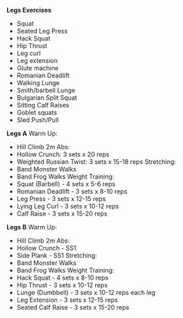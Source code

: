 **Legs Exercises**
- Squat
- Seated Leg Press
- Hack Squat
- Hip Thrust
- Leg curl
- Leg extension
- Glute machine
- Romanian Deadlift
- Walking Lunge
- Smith/barbell Lunge
- Bulgarian Split Squat
- Sitting Calf Raises
- Goblet squats
- Sled Push/Pull

**Legs A**
Warm Up:
- Hill Climb 2m
Abs:
- Hollow Crunch: 3 sets x 20 reps
- Weighted Russian Twist: 3 sets x 15-18 reps
Stretching:
- Band Monster Walks
- Band Frog Walks
Weight Training:
- Squat (Barbell) - 4 sets x 5-6 reps
- Romanian Deadlift - 3 sets x 8-10 reps
- Leg Press - 3 sets x 12-15 reps
- Lying Leg Curl - 3 sets x 10-12 reps
- Calf Raise - 3 sets x 15-20 reps

**Legs B**
Warm Up:
- Hill Climb 2m
Abs:
- Hollow Crunch - SS1
- Side Plank - SS1
Stretching:
- Band Monster Walks
- Band Frog Walks
Weight Training:
- Hack Squat - 4 sets x 8-10 reps
- Hip Thrust - 3 sets x 10-12 reps
- Lunge (Dumbbell) - 3 sets x 10-12 reps each leg
- Leg Extension - 3 sets x 12-15 reps
- Seated Calf Raise - 3 sets x 15-20 reps
